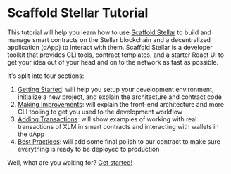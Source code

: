 # Scaffold Stellar Tutorial

This tutorial will help you learn how to use [Scaffold Stellar](https://github.com/theahaco/scaffold-stellar) to build and manage smart contracts on the Stellar blockchain and a decentralized application (dApp) to interact with them. Scaffold Stellar is a developer toolkit that provides CLI tools, contract templates, and a starter React UI to get your idea out of your head and on to the network as fast as possible.

It's split into four sections:
1. [Getting Started](./01-getting-started.md): will help you setup your development environment, initialize a new project, and explain the architecture and contract code
2. [Making Improvements](./02-making-improvements.md): will explain the front-end architecture and more CLI tooling to get you used to the development workflow
3. [Adding Transactions](./03-adding-transactions.md): will show examples of working with real transactions of XLM in smart contracts and interacting with wallets in the dApp
4. [Best Practices](./04-best-practices.md): will add some final polish to our contract to make sure everything is ready to be deployed to production

Well, what are you waiting for? [Get started!](./01-getting-started.md)
